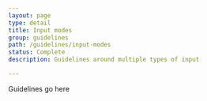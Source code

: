 ```yaml
---
layout: page
type: detail
title: Input modes
group: guidelines
path: /guidelines/input-modes
status: Complete
description: Guidelines around multiple types of input

---
```


Guidelines go here
